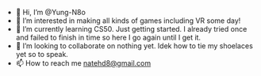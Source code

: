 - 👋 Hi, I’m @Yung-N8o
- 👀 I’m interested in making all kinds of games including VR some day!
- 🌱 I’m currently learning CS50. Just getting started. I already tried once and failed to finish in time so here I go again until I get it.
- 💞️ I’m looking to collaborate on nothing yet. Idek how to tie my shoelaces yet so to speak.
- 📫 How to reach me natehd8@gmail.com

<!---
Yung-N8o/Yung-N8o is a ✨ special ✨ repository because its `README.md` (this file) appears on your GitHub profile.
You can click the Preview link to take a look at your changes.
--->
